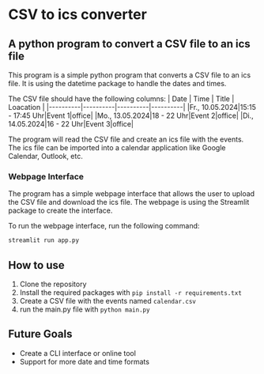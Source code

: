 # CSV to ics converter
## A python program to convert a CSV file to an ics file
This program is a simple python program that converts a CSV file to an ics file. It is using the datetime package to handle the dates and times. 

The CSV file should have the following columns:
| Date | Time | Title | Loacation |
|----------|----------|----------|----------|
|Fr., 10.05.2024|15:15 - 17:45 Uhr|Event 1|office|
|Mo., 13.05.2024|18 - 22 Uhr|Event 2|office|
|Di., 14.05.2024|16 - 22 Uhr|Event 3|office|

The program will read the CSV file and create an ics file with the events. The ics file can be imported into a calendar application like Google Calendar, Outlook, etc.

### Webpage Interface
The program has a simple webpage interface that allows the user to upload the CSV file and download the ics file. The webpage is using the Streamlit package to create the interface.

To run the webpage interface, run the following command:
```bash
streamlit run app.py
```

## How to use   
1. Clone the repository
2. Install the required packages with `pip install -r requirements.txt`
3. Create a CSV file with the events named `calendar.csv`
4. run the main.py file with `python main.py`

## Future Goals
- Create a CLI interface or online tool
- Support for more date and time formats
